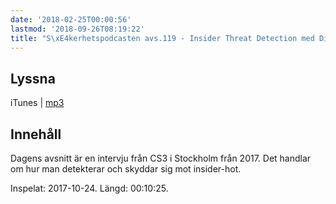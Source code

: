 ```yaml
---
date: '2018-02-25T00:00:56'
lastmod: '2018-09-26T08:19:22'
title: "S\xE4kerhetspodcasten avs.119 - Insider Threat Detection med Dieter Sarrazyn"
---
```

## Lyssna

iTunes \| [mp3](http://traffic.libsyn.com/sakerhetspodcasten/RVPintro_-_cs3sthlm_Dieter_Sarrazyn_DIY_insider_threat_detection-prevention_within_ICS_enviroments.mp3)

## Innehåll

Dagens avsnitt är en intervju från CS3 i Stockholm från 2017. Det handlar om hur
man detekterar och skyddar sig mot insider-hot.

Inspelat: 2017-10-24. Längd: 00:10:25.

